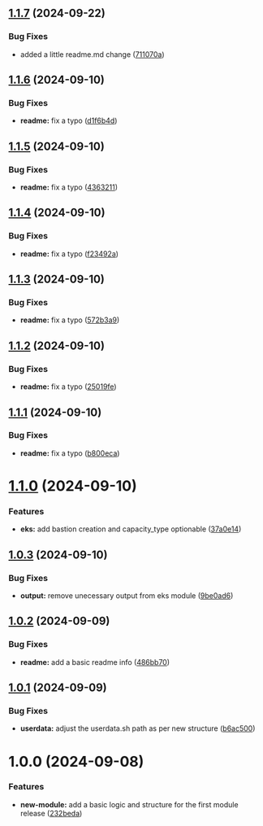 ## [1.1.7](https://github.com/hipponix/terraform-aws-eks/compare/v1.1.6...v1.1.7) (2024-09-22)


### Bug Fixes

* added a little readme.md change ([711070a](https://github.com/hipponix/terraform-aws-eks/commit/711070afc4f5da6cc8d53b038fecbbd78853297a))

## [1.1.6](https://github.com/hipponix/terraform-aws-eks/compare/v1.1.5...v1.1.6) (2024-09-10)


### Bug Fixes

* **readme:** fix a typo ([d1f6b4d](https://github.com/hipponix/terraform-aws-eks/commit/d1f6b4dd41ac7d5cf330cf7c63577684cadb9f84))

## [1.1.5](https://github.com/hipponix/terraform-aws-eks/compare/v1.1.4...v1.1.5) (2024-09-10)


### Bug Fixes

* **readme:** fix a typo ([4363211](https://github.com/hipponix/terraform-aws-eks/commit/4363211643d7e8cb5ec1a5706706cb01c06361f8))

## [1.1.4](https://github.com/hipponix/terraform-aws-eks/compare/v1.1.3...v1.1.4) (2024-09-10)


### Bug Fixes

* **readme:** fix a typo ([f23492a](https://github.com/hipponix/terraform-aws-eks/commit/f23492a40dd9d8557b55c2ae58349c14a4278c27))

## [1.1.3](https://github.com/hipponix/terraform-aws-eks/compare/v1.1.2...v1.1.3) (2024-09-10)


### Bug Fixes

* **readme:** fix a typo ([572b3a9](https://github.com/hipponix/terraform-aws-eks/commit/572b3a9ddf30a228c3e3a49f3a2e1430d1a1ae37))

## [1.1.2](https://github.com/hipponix/terraform-aws-eks/compare/v1.1.1...v1.1.2) (2024-09-10)


### Bug Fixes

* **readme:** fix a typo ([25019fe](https://github.com/hipponix/terraform-aws-eks/commit/25019fe7c32bb5a778fe03dc76a47314167055e2))

## [1.1.1](https://github.com/hipponix/terraform-aws-eks/compare/v1.1.0...v1.1.1) (2024-09-10)


### Bug Fixes

* **readme:** fix a typo ([b800eca](https://github.com/hipponix/terraform-aws-eks/commit/b800eca30218d4cf058069f941b23f5260f55038))

# [1.1.0](https://github.com/hipponix/terraform-aws-eks/compare/v1.0.3...v1.1.0) (2024-09-10)


### Features

* **eks:** add bastion creation and capacity_type optionable ([37a0e14](https://github.com/hipponix/terraform-aws-eks/commit/37a0e1435ad011e1122b6c3dfddbf2c12bd00ea1))

## [1.0.3](https://github.com/hipponix/terraform-aws-eks/compare/v1.0.2...v1.0.3) (2024-09-10)


### Bug Fixes

* **output:** remove unecessary output from eks module ([9be0ad6](https://github.com/hipponix/terraform-aws-eks/commit/9be0ad6b6970bb58e8da8acdcb9154d502590307))

## [1.0.2](https://github.com/hipponix/terraform-aws-eks/compare/v1.0.1...v1.0.2) (2024-09-09)


### Bug Fixes

* **readme:** add a basic readme info ([486bb70](https://github.com/hipponix/terraform-aws-eks/commit/486bb709ccdb81aa57e7ebf29f55ef9ac5b1ef95))

## [1.0.1](https://github.com/hipponix/terraform-aws-eks/compare/v1.0.0...v1.0.1) (2024-09-09)


### Bug Fixes

* **userdata:** adjust the userdata.sh path as per new structure ([b6ac500](https://github.com/hipponix/terraform-aws-eks/commit/b6ac50053b6d9cbdc02882ec5949f4a381a5b169))

# 1.0.0 (2024-09-08)


### Features

* **new-module:** add a basic logic and structure for the first module release ([232beda](https://github.com/hipponix/terraform-aws-eks/commit/232beda02562bd0b64dc00714f20824cf52b0190))
